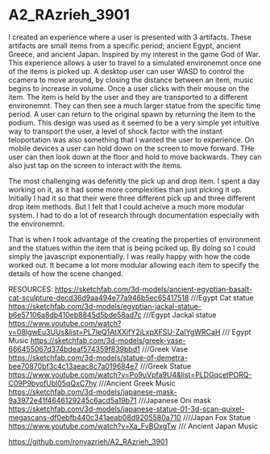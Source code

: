 # A2_RAzrieh_3901
 
I created an experience where a user is presented with 3 artifacts. These artifacts are small items from a specific period; ancient Egypt, ancient Greece, and ancient Japan. Inspired by my interest in the game God of War. This experience allows a user to travel to a simulated environemnt once one of the items is picked up. A desktop user can user WASD to control the ccamera to move around, by closing the distance between an item, music begins to increase in volume. Once a user clicks with their mouse on the item.  The item is held by the user and they are transported to a different environemnt. They can then see a much larger statue from the specific time period. A user can return to the original spawn by returning the item to the podium. This design was used as it seemed to be a very simple yet intuitive way to transport the user, a level of shock factor with the instant teloportation was also something that I wanted the user to experience. On mobile devices a user can hold down on the screen to move forward. THe user can then look down at the floor and hold to move backwards. They can also just tap on the screen to interact with the items.

The most challenging was defenitly the pick up and drop item. I spent a day working on it, as it had some more complexities than just  picking it up. Initially I had it so that their were  three different pick up and three different drop item methods. But I felt that I could acheive a much more modular system. I had to do a lot of research through documentation especially with the  environemnt.

That is when I took advantage of the creating the properties of environment and the statues within the item that is being pciked up. By doing so I could simply the javascript exponentially. I was really happy with how the code worked out. It became a lot more modular allowing each item to specify the details of how the scene changed.

RESOURCES:
https://sketchfab.com/3d-models/ancient-egyptian-basalt-cat-sculpture-decd36d9aa494e77a946b5ec65417518 ///Egypt Cat statue
https://sketchfab.com/3d-models/egyptian-jackal-statue-b6e57106a8db410eb8845d5bde58ad7c ///Egypt Jackal statue
https://www.youtube.com/watch?v=08IgwEu3UUs&list=PL7leQ1AtXXifY2iLxpXFSU-ZaIYgWRCaH /// Egypt Music
https://sketchfab.com/3d-models/greek-vase-666455067d374bdeaf574359f839bbd1 ///Greek Vase
https://sketchfab.com/3d-models/statue-of-demetra-bee70870bf3c4c13aeac8c7a019684e7 ///Greek Statue 
https://www.youtube.com/watch?v=Po9uVpfa9U4&list=PLDGqcetPORQ-C09P9byofUbl05qQxC7hy ///Ancient Greek Music
https://sketchfab.com/3d-models/japanese-mask-9a3972e41f4646129245c6acd5a19b71 ///Japanese Oni mask
https://sketchfab.com/3d-models/japanese-statue-01-3d-scan-quixel-megascans-df0ebfb440c341aeab08d9205580a710 ////Japan Fox Statue 
https://www.youtube.com/watch?v=Xa_FvBOxgTw /// Ancient Japan Music

https://github.com/ronyazrieh/A2_RAzrieh_3901
